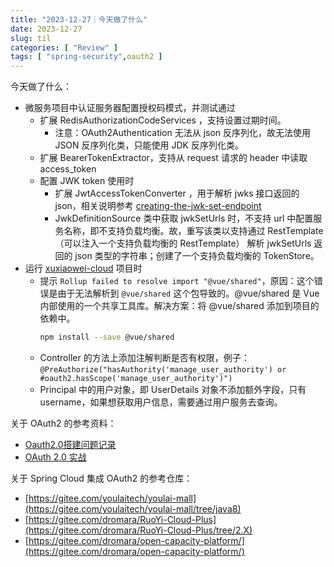 ```yaml
---
title: "2023-12-27｜今天做了什么"
date: 2023-12-27
slug: til
categories: [ "Review" ]
tags: [ "spring-security",oauth2 ]
---
```


今天做了什么：

- 微服务项目中认证服务器配置授权码模式，并测试通过
    - 扩展 RedisAuthorizationCodeServices ，支持设置过期时间。
        - 注意：OAuth2Authentication 无法从 json 反序列化，故无法使用 JSON 反序列化类，只能使用 JDK 反序列化类。
    - 扩展 BearerTokenExtractor，支持从 request 请求的 header 中读取 access_token
    - 配置 JWK token 使用时
        - 扩展 JwtAccessTokenConverter ，用于解析 jwks 接口返回的
          json，相关说明参考 [creating-the-jwk-set-endpoint](https://www.baeldung.com/spring-security-oauth2-jws-jwk#9-creating-the-jwk-set-endpoint)
        - JwkDefinitionSource 类中获取 jwkSetUrls 时，不支持 url 中配置服务名称，即不支持负载均衡。故，重写该类以支持通过
          RestTemplate （可以注入一个支持负载均衡的 RestTemplate） 解析 jwkSetUrls 返回的 json 类型的字符串；创建了一个支持负载均衡的
          TokenStore。
- 运行 [xuxiaowei-cloud](https://gitee.com/xuxiaowei-cloud/xuxiaowei-cloud/tree/archive/OAuth2.0) 项目时
    - 提示 `Rollup failed to resolve import "@vue/shared"`，原因：这个错误是由于无法解析到 `@vue/shared`
      这个包导致的。@vue/shared 是 Vue 内部使用的一个共享工具库。解决方案：将 @vue/shared 添加到项目的依赖中。
      ```bash
      npm install --save @vue/shared
      ```
    - Controller 的方法上添加注解判断是否有权限，例子：
      `@PreAuthorize("hasAuthority('manage_user_authority') or #oauth2.hasScope('manage_user_authority')")`
    - Principal 中的用户对象，即 UserDetails 对象不添加额外字段，只有 username，如果想获取用户信息，需要通过用户服务去查询。

关于 OAuth2 的参考资料：

- [Oauth2.0搭建问题记录](https://zhuanlan.zhihu.com/p/445017103)
- [OAuth 2.0 实战](https://zq99299.github.io/note-book/oath2/)

关于 Spring Cloud 集成 OAuth2 的参考仓库：

- [https://gitee.com/youlaitech/youlai-mall](https://gitee.com/youlaitech/youlai-mall/tree/java8)
- [https://gitee.com/dromara/RuoYi-Cloud-Plus](https://gitee.com/dromara/RuoYi-Cloud-Plus/tree/2.X)
- [https://gitee.com/dromara/open-capacity-platform/](https://gitee.com/dromara/open-capacity-platform/)
